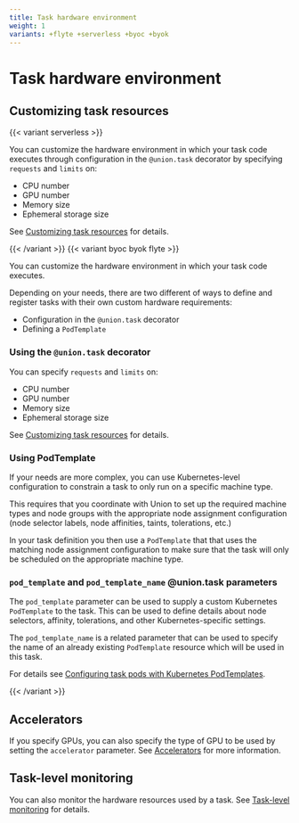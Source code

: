 ```yaml
---
title: Task hardware environment
weight: 1
variants: +flyte +serverless +byoc +byok
---
```


# Task hardware environment

## Customizing task resources

{{< variant serverless >}}

You can customize the hardware environment in which your task code executes through configuration in the `@union.task` decorator by specifying `requests` and `limits` on:

* CPU number
* GPU number
* Memory size
* Ephemeral storage size

See [Customizing task resources](./customizing-task-resources.md) for details.

{{< /variant >}}
{{< variant byoc byok flyte >}}

You can customize the hardware environment in which your task code executes.

Depending on your needs, there are two different of ways to define and register tasks with their own custom hardware requirements:

* Configuration in the `@union.task` decorator
* Defining a `PodTemplate`

### Using the `@union.task` decorator

You can specify `requests` and `limits` on:

* CPU number
* GPU number
* Memory size
* Ephemeral storage size

See [Customizing task resources](./customizing-task-resources.md) for details.

### Using PodTemplate

If your needs are more complex, you can use Kubernetes-level configuration to constrain a task to only run on a specific machine type.

This requires that you coordinate with Union to set up the required machine types and node groups with the appropriate node assignment configuration (node selector labels, node affinities, taints, tolerations, etc.)

In your task definition you then use a `PodTemplate` that that uses the matching node assignment configuration to make sure that the task will only be scheduled on the appropriate machine type.

### `pod_template` and `pod_template_name` @union.task parameters

The `pod_template` parameter can be used to supply a custom Kubernetes `PodTemplate` to the task.
This can be used to define details about node selectors, affinity, tolerations, and other Kubernetes-specific settings.

The `pod_template_name` is a related parameter that can be used to specify the name of an already existing `PodTemplate` resource which will be used in this task.

For details see [Configuring task pods with Kubernetes PodTemplates](https://docs.flyte.org/en/latest/deployment/configuration/general.html#deployment-configuration-general).

{{< /variant >}}

## Accelerators

If you specify GPUs, you can also specify the type of GPU to be used by setting the `accelerator` parameter.
See [Accelerators](./accelerators.md) for more information.

## Task-level monitoring

You can also monitor the hardware resources used by a task.
See [Task-level monitoring](./task-level-monitoring.md) for details.
